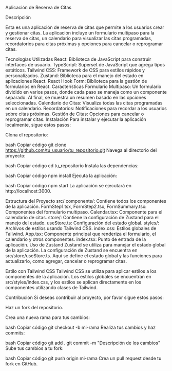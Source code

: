 
Aplicación de Reserva de Citas

Descripción

Esta es una aplicación de reserva de citas que permite a los usuarios crear y gestionar citas. La aplicación incluye un formulario multipaso para la reserva de citas, un calendario para visualizar las citas programadas, recordatorios para citas próximas y opciones para cancelar o reprogramar citas.

Tecnologías Utilizadas
React: Biblioteca de JavaScript para construir interfaces de usuario.
TypeScript: Superset de JavaScript que agrega tipos estáticos.
Tailwind CSS: Framework de CSS para estilos rápidos y personalizados.
Zustand: Biblioteca para el manejo del estado en aplicaciones React.
React Hook Form: Biblioteca para la gestión de formularios en React.
Características
Formulario Multipaso: Un formulario dividido en varios pasos, donde cada paso se maneja como un componente separado. Al final, se muestra un resumen basado en las opciones seleccionadas.
Calendario de Citas: Visualiza todas las citas programadas en un calendario.
Recordatorios: Notificaciones para recordar a los usuarios sobre citas próximas.
Gestión de Citas: Opciones para cancelar o reprogramar citas.
Instalación
Para instalar y ejecutar la aplicación localmente, sigue estos pasos:

Clona el repositorio:

bash
Copiar código
git clone https://github.com/tu_usuario/tu_repositorio.git
Navega al directorio del proyecto:

bash
Copiar código
cd tu_repositorio
Instala las dependencias:

bash
Copiar código
npm install
Ejecuta la aplicación:

bash
Copiar código
npm start
La aplicación se ejecutará en http://localhost:3000.

Estructura del Proyecto
src/
components/: Contiene todos los componentes de la aplicación.
FormStep1.tsx, FormStep2.tsx, FormSummary.tsx: Componentes del formulario multipaso.
Calendar.tsx: Componente para el calendario de citas.
store/: Contiene la configuración de Zustand para el manejo del estado.
useStore.ts: Configuración del estado global.
styles/: Archivos de estilos usando Tailwind CSS.
index.css: Estilos globales de Tailwind.
App.tsx: Componente principal que renderiza el formulario, el calendario y otros componentes.
index.tsx: Punto de entrada de la aplicación.
Uso de Zustand
Zustand se utiliza para manejar el estado global de la aplicación. La configuración de Zustand se encuentra en src/store/useStore.ts. Aquí se define el estado global y las funciones para actualizarlo, como agregar, cancelar o reprogramar citas.

Estilo con Tailwind CSS
Tailwind CSS se utiliza para aplicar estilos a los componentes de la aplicación. Los estilos globales se encuentran en src/styles/index.css, y los estilos se aplican directamente en los componentes utilizando clases de Tailwind.

Contribución
Si deseas contribuir al proyecto, por favor sigue estos pasos:

Haz un fork del repositorio.

Crea una nueva rama para tus cambios:

bash
Copiar código
git checkout -b mi-rama
Realiza tus cambios y haz commits:

bash
Copiar código
git add .
git commit -m "Descripción de los cambios"
Sube tus cambios a tu fork:

bash
Copiar código
git push origin mi-rama
Crea un pull request desde tu fork en GitHub.

